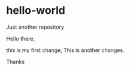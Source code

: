 # hello-world
Just another repository

Hello there,

this is my first change,
This is another changes.

Thanks
